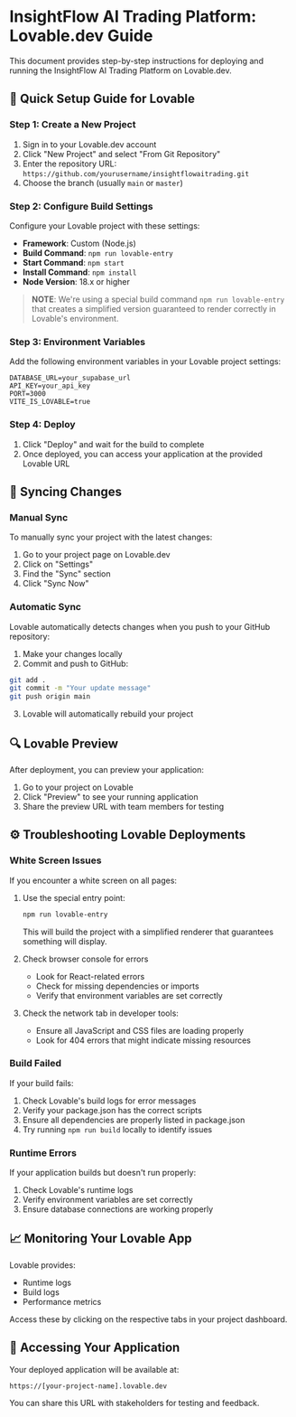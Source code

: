 # InsightFlow AI Trading Platform: Lovable.dev Guide

This document provides step-by-step instructions for deploying and running the InsightFlow AI Trading Platform on Lovable.dev.

## 🚀 Quick Setup Guide for Lovable

### Step 1: Create a New Project

1. Sign in to your Lovable.dev account
2. Click "New Project" and select "From Git Repository"
3. Enter the repository URL: `https://github.com/yourusername/insightflowaitrading.git`
4. Choose the branch (usually `main` or `master`)

### Step 2: Configure Build Settings

Configure your Lovable project with these settings:

- **Framework**: Custom (Node.js)
- **Build Command**: `npm run lovable-entry`
- **Start Command**: `npm start`
- **Install Command**: `npm install`
- **Node Version**: 18.x or higher

> **NOTE**: We're using a special build command `npm run lovable-entry` that creates a simplified version guaranteed to render correctly in Lovable's environment.

### Step 3: Environment Variables

Add the following environment variables in your Lovable project settings:

```
DATABASE_URL=your_supabase_url
API_KEY=your_api_key
PORT=3000
VITE_IS_LOVABLE=true
```

### Step 4: Deploy

1. Click "Deploy" and wait for the build to complete
2. Once deployed, you can access your application at the provided Lovable URL

## 🔄 Syncing Changes

### Manual Sync

To manually sync your project with the latest changes:

1. Go to your project page on Lovable.dev
2. Click on "Settings"
3. Find the "Sync" section
4. Click "Sync Now"

### Automatic Sync

Lovable automatically detects changes when you push to your GitHub repository:

1. Make your changes locally
2. Commit and push to GitHub:
```bash
git add .
git commit -m "Your update message"
git push origin main
```
3. Lovable will automatically rebuild your project

## 🔍 Lovable Preview

After deployment, you can preview your application:

1. Go to your project on Lovable
2. Click "Preview" to see your running application
3. Share the preview URL with team members for testing

## ⚙️ Troubleshooting Lovable Deployments

### White Screen Issues

If you encounter a white screen on all pages:

1. Use the special entry point:
   ```bash
   npm run lovable-entry
   ```
   This will build the project with a simplified renderer that guarantees something will display.

2. Check browser console for errors
   - Look for React-related errors
   - Check for missing dependencies or imports
   - Verify that environment variables are set correctly

3. Check the network tab in developer tools:
   - Ensure all JavaScript and CSS files are loading properly
   - Look for 404 errors that might indicate missing resources

### Build Failed

If your build fails:

1. Check Lovable's build logs for error messages
2. Verify your package.json has the correct scripts
3. Ensure all dependencies are properly listed in package.json
4. Try running `npm run build` locally to identify issues

### Runtime Errors

If your application builds but doesn't run properly:

1. Check Lovable's runtime logs
2. Verify environment variables are set correctly
3. Ensure database connections are working properly

## 📈 Monitoring Your Lovable App

Lovable provides:

- Runtime logs
- Build logs
- Performance metrics

Access these by clicking on the respective tabs in your project dashboard.

## 🚪 Accessing Your Application

Your deployed application will be available at:

```
https://[your-project-name].lovable.dev
```

You can share this URL with stakeholders for testing and feedback. 